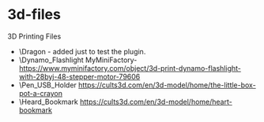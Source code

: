 # 3d-files
3D Printing Files

- \Dragon  - added just to test the plugin.
- \Dynamo_Flashlight MyMiniFactory-https://www.myminifactory.com/object/3d-print-dynamo-flashlight-with-28byj-48-stepper-motor-79606
- \Pen_USB_Holder https://cults3d.com/en/3d-model/home/the-little-box-pot-a-crayon
- \Heard_Bookmark https://cults3d.com/en/3d-model/home/heart-bookmark